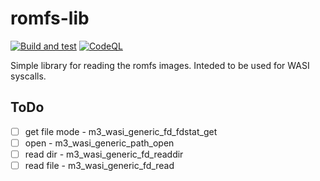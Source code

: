 # romfs-lib

[![Build and test](https://github.com/mek-x/romfs-lib/actions/workflows/cmake.yml/badge.svg)](https://github.com/mek-x/romfs-lib/actions/workflows/cmake.yml)
[![CodeQL](https://github.com/mek-x/romfs-lib/actions/workflows/codeql-analysis.yml/badge.svg)](https://github.com/mek-x/romfs-lib/actions/workflows/codeql-analysis.yml)

Simple library for reading the romfs images. Inteded to be used for WASI syscalls.

## ToDo

- [ ] get file mode - m3_wasi_generic_fd_fdstat_get
- [ ] open - m3_wasi_generic_path_open
- [ ] read dir - m3_wasi_generic_fd_readdir
- [ ] read file - m3_wasi_generic_fd_read
